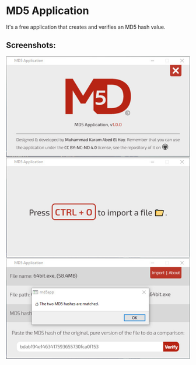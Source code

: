 # MD5 Application

It's a free application that creates and verifies an MD5 hash value.

## Screenshots:
![ss1](assets/1.jpg)
![ss2](assets/2.jpg)
![ss3](assets/3.jpg)
